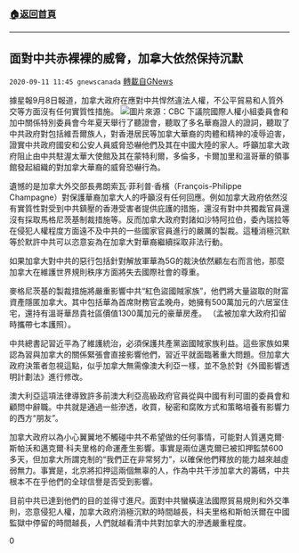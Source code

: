 ###  [:house:返回首頁](https://github.com/ourhimalayas/txt)
---

## 面對中共赤裸裸的威脅，加拿大依然保持沉默
`2020-09-11 11:45 gnewscanada` [轉載自GNews](https://gnews.org/zh-hant/348678/)

據星報9月8日報道，加拿大政府在應對中共悍然違法人權，不公平貿易和人質外交等方面沒有任何實質性措施。
![](https://s3.amazonaws.com/gnews-media-offload/wp-content/uploads/2020/09/11113341/%E5%B1%8F%E5%B9%95%E6%88%AA%E5%9B%BE334.png)圖片來源：CBC 
下議院國際人權小組委員會和加中關係特別委員會今年夏天舉行了聽證會，聽取了多名華裔證人的證詞，聽取了中共政府對包括維吾爾族人，對香港居民等加拿大華裔的肉體和精神的凌辱迫害，證實中共政府國安和公安人員威脅恐嚇他們及其在中國大陸的家人。呼籲加拿大政府阻止由中共駐渥太華大使館及其在蒙特利爾，多倫多，卡爾加里和溫哥華的領事館發起組織的對加拿大華裔的威脅恐嚇行為。

遺憾的是加拿大外交部長弗朗索瓦·菲利普·香檳（François-Philippe Champagne）對保護華裔加拿大人的呼籲沒有任何回應。例如加拿大政府依然沒有實質性對受到中共鎮壓的香港受害者提供庇護的措施，還沒有對中共獨裁官員還沒有採取馬格尼茨基制裁措施等。反而加拿大政府對諸如沙特阿拉伯，委內瑞拉等在侵犯人權程度方面遠不及中共的一些國家官員進行的嚴厲的製裁。這種消極沉默等於默許中共可以恣意妄為在加拿大對華裔繼續採取非法行動。

如果加拿大對中共的惡行包括針對解放軍華為5G的裁決依然顧左右而言他，那麼加拿大在維護世界規則秩序方面將失去國際社會的尊重。

麥格尼茨基的製裁措施將嚴重影響中共“紅色盜國賊家族”，他們將大量盜取的財富資產隱匿加拿大。其中包括華為首席財務官孟晚舟，她擁有500萬加元的六居室住宅，還持有溫哥華昂貴社區價值1300萬加元的豪華房產。 （孟被加拿大政府扣留時攜帶七本護照）。

中共總書記習近平為了維護統治，必須保護共產黨盜國賊家族利益。這些家族如果認為習與加拿大的關係緊張會直接影響他們，習近平就面臨著重大問題。但加拿大政府決策者忽視這點，似乎加拿大無需像澳大利亞一樣，並不急於對《外國影響透明計劃法》進行修改。

澳大利亞這項法律導致許多前澳大利亞高級政府官員從與中國有利可圖的委員會和顧問中辭職。中共就是通過一些滲透，收買，秘密和腐敗方式和策略培養有影響力的西方“朋友”。

加拿大政府以為小心翼翼地不觸碰中共不希望做的任何事情，可能對人質邁克爾·斯帕沃和邁克爾·科夫里格的命運產生影響。事實是兩位邁克爾已被扣押監禁600多天，但加拿大所謂克制的“我們正在非常努力”，以確保他們釋放的能力越來越虛弱無力。事實是，北京將扣押這兩個無辜的人，作為中共干涉加拿大的籌碼，中共根本不在乎他們的全球信譽是否受到影響。

目前中共已達到他們的目的並得寸進尺。面對中共蠻橫違法國際貿易規則和外交準則，恣意侵犯人權，加拿大政府消極沉默的時間越長，科夫里格和斯帕沃爾在中國監獄中停留的時間越長，人們就越看清中共對加拿大的滲透嚴重程度。

0
